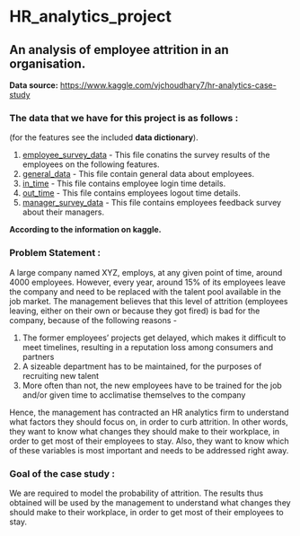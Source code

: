 # HR_analytics_project
## An analysis of employee attrition in an organisation.

<b>Data source:</b> https://www.kaggle.com/vjchoudhary7/hr-analytics-case-study 

### The data that we have for this project is as follows :
(for the features see the included <b>data dictionary</b>).

1. <u>employee_survey_data</u> - This file conatins the survey results of the employees on the following features.
2. <u>general_data</u> - This file contain general data about employees.
3. <u>in_time</u> - This file contains employee login time details.
4. <u>out_time</u> - This file contains employees logout time details.
5. <u>manager_survey_data</u> - This file contains employees feedback survey about their managers.

**According to the information on kaggle.**
### **Problem Statement :** 
A large company named XYZ, employs, at any given point of time, around 4000 employees. However, every year, around 15% of its employees leave the company and need to be replaced with the talent pool available in the job market. The management believes that this level of attrition (employees leaving, either on their own or because they got fired) is bad for the company, because of the following reasons -

1. The former employees’ projects get delayed, which makes it difficult to meet timelines, resulting in a reputation loss among consumers and partners
2. A sizeable department has to be maintained, for the purposes of recruiting new talent
3. More often than not, the new employees have to be trained for the job and/or given time to acclimatise themselves to the company

Hence, the management has contracted an HR analytics firm to understand what factors they should focus on, in order to curb attrition. In other words, they want to know what changes they should make to their workplace, in order to get most of their employees to stay. Also, they want to know which of these variables is most important and needs to be addressed right away.

### **Goal of the case study :**
We are required to model the probability of attrition. The results thus obtained will be used by the management to understand what changes they should make to their workplace, in order to get most of their employees to stay.

